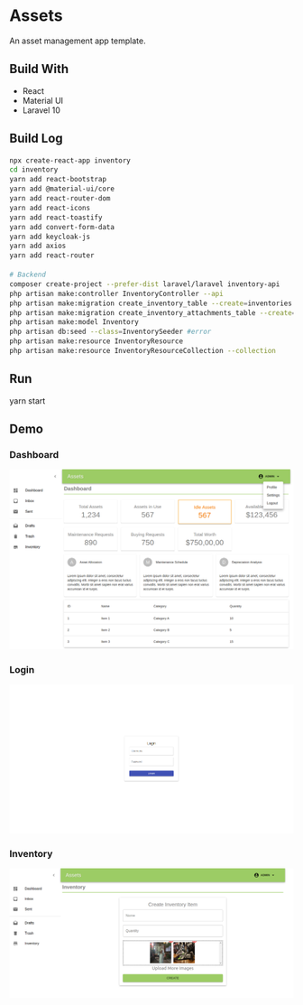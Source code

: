 # Assets

An asset management app template.

## Build With

- React
- Material UI
- Laravel 10

## Build Log

```bash
npx create-react-app inventory
cd inventory
yarn add react-bootstrap
yarn add @material-ui/core
yarn add react-router-dom
yarn add react-icons
yarn add react-toastify
yarn add convert-form-data
yarn add keycloak-js
yarn add axios
yarn add react-router

# Backend
composer create-project --prefer-dist laravel/laravel inventory-api
php artisan make:controller InventoryController --api
php artisan make:migration create_inventory_table --create=inventories
php artisan make:migration create_inventory_attachments_table --create=inventory_attachments
php artisan make:model Inventory
php artisan db:seed --class=InventorySeeder #error
php artisan make:resource InventoryResource
php artisan make:resource InventoryResourceCollection --collection
```

## Run

yarn start

## Demo

### Dashboard

![Last Progress](./dashboard.png)

### Login

![Last Progress](./login.png)

### Inventory

![Last Progress](./inventory.png)
